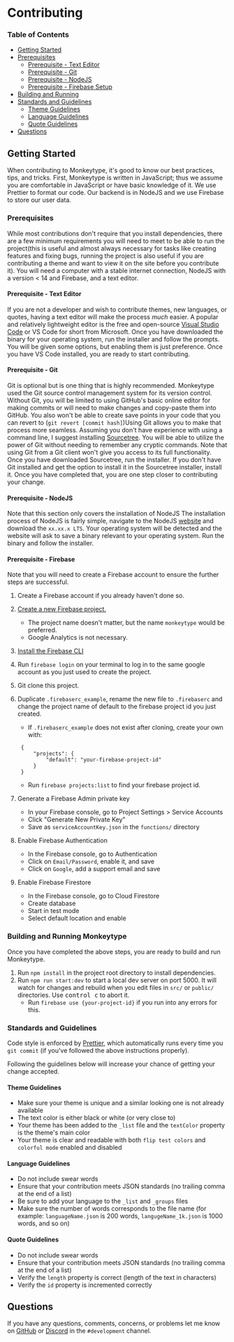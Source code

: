 # Contributing

### **Table of Contents**
<!-- TODO: check if all anchor links work -->
- [Getting Started](#getting-started)
- [Prerequisites](#prerequisites)
    - [Prerequisite - Text Editor](#prerequisite---text-editor)
    - [Prerequisite - Git ](#prerequisite---git )
    - [Prerequisite - NodeJS](#prerequisite---nodejs)
    - [Prerequisite - Firebase Setup](#prerequisite---firebase)
- [Building and Running](#building-and-running-monkeytype)
- [Standards and Guidelines](#standards-and-guidelines)
    - [Theme Guidelines](#theme-guidelines)
    - [Language Guidelines](#language-guidelines)
    - [Quote Guidelines](#quote-guidelines)
- [Questions](#questions)



## Getting Started

When contributing to Monkeytype, it's good to know our best practices, tips, and tricks. First, Monkeytype is written in JavaScript; thus we assume you are comfortable in JavaScript or have basic knowledge of it. We use Prettier to format our code. Our backend is in NodeJS and we use Firebase to store our user data. 


### Prerequisites
While most contributions don't require that you install dependencies, there are a few minimum requirements you will need to meet to be able to run the project(this is useful and almost always necessary for tasks like creating features and fixing bugs, running the project is also useful if you are contributing a theme and want to view it on the site before you contribute it). You will need a computer with a stable internet connection, NodeJS with a version < 14 and Firebase, and a text editor.

#### Prerequisite - Text Editor
If you are not a developer and wish to contribute themes, new languages, or quotes, having a text editor will make the process *much* easier. A popular and relatively lightweight editor is the free and open-source [Visual Studio Code](https://code.visualstudio.com/) or VS Code for short from Microsoft. Once you have downloaded the binary for your operating system, run the installer and follow the prompts. You will be given some options, but enabling them is just preference. Once you have VS Code installed, you are ready to start contributing.

#### Prerequisite - Git 
Git is optional but is one thing that is highly recommended. Monkeytype used the Git source control management system for its version control. Without Git, you will be limited to using GitHub's basic online editor for making commits or will need to make changes and copy-paste them into GitHub. You also won't be able to create save points in your code that you can revert to (`git revert [commit hash]`)Using Git allows you to make that process more seamless. Assuming you don't have experience with using a command line, I suggest installing [Sourcetree](https://www.sourcetreeapp.com/). You will be able to utilize the power of Git without needing to remember any cryptic commands. Note that using Git from a Git client won't give you access to its full functionality. Once you have downloaded Sourcetree, run the installer. If you don't have Git installed and get the option to install it in the Sourcetree installer, install it. Once you have completed that, you are one step closer to contributing your change. 

#### Prerequisite - NodeJS
Note that this section only covers the installation of NodeJS
The installation process of NodeJS is fairly simple, navigate to the NodeJS [website](https://nodejs.org/en/) and download the `xx.xx.x LTS`. Your operating system will be detected and the website will ask to save a binary relevant to your operating system. Run the binary and follow the installer. 

#### Prerequisite - Firebase

Note that you will need to create a Firebase account to ensure the further steps are successful.
1. Create a Firebase account if you already haven't done so. 
1. [Create a new Firebase project.](https://console.firebase.google.com/u/0/)

   - The project name doesn't matter, but the name `monkeytype` would be preferred.
   - Google Analytics is not necessary.

1. [Install the Firebase CLI](https://firebase.google.com/docs/cli)
1. Run `firebase login` on your terminal to log in to the same google account as you just used to create the project.
1. Git clone this project.
1. Duplicate `.firebaserc_example`, rename the new file to `.firebaserc` and change the project name of default to the firebase project id you just created.

   - If `.firebaserc_example` does not exist after cloning, create your own with:

   ```.firebaserc
    {
        "projects": {
            "default": "your-firebase-project-id"
        }
    }
   ```

   - Run `firebase projects:list` to find your firebase project id.

1. Generate a Firebase Admin private key

   - In your Firebase console, go to Project Settings > Service Accounts
   - Click "Generate New Private Key"
   - Save as `serviceAccountKey.json` in the `functions/` directory

1. Enable Firebase Authentication

   - In the Firebase console, go to Authentication
   - Click on `Email/Password`, enable it, and save
   - Click on `Google`, add a support email and save

1. Enable Firebase Firestore

   - In the Firebase console, go to Cloud Firestore
   - Create database
   - Start in test mode
   - Select default location and enable

### Building and Running Monkeytype

Once you have completed the above steps, you are ready to build and run Monkeytype. 
1. Run `npm install` in the project root directory to install dependencies.
1. Run `npm run start:dev` to start a local dev server on port 5000. It will watch for changes and rebuild when you edit files in `src/` or `public/` directories. Use <kbd>control c</kbd> to abort it.
   - Run `firebase use {your-project-id}` if you run into any errors for this.

### Standards and Guidelines

Code style is enforced by [Prettier](https://prettier.io/docs/en/install.html), which automatically runs every time you `git commit` (if you've followed the above instructions properly).

Following the guidelines below will increase your chance of getting your change accepted.

#### Theme Guidelines
<!-- TODO: add screenshots to provide examples for dos and don'ts -->
- Make sure your theme is unique and a similar looking one is not already available
- The text color is either black or white (or very close to)
- Your theme has been added to the `_list` file and the `textColor` property is the theme's main color
- Your theme is clear and readable with both `flip test colors` and `colorful mode` enabled and disabled

#### Language Guidelines
- Do not include swear words
- Ensure that your contribution meets JSON standards (no trailing comma at the end of a list)
- Be sure to add your language to the `_list` and `_groups` files
- Make sure the number of words corresponds to the file name (for example: `languageName.json` is 200 words, `langugeName_1k.json` is 1000 words, and so on)

#### Quote Guidelines
- Do not include swear words
- Ensure that your contribution meets JSON standards (no trailing comma at the end of a list)
- Verify the `length` property is correct (length of the text in characters)
- Verify the `id` property is incremented correctly

## Questions

If you have any questions, comments, concerns, or problems let me know on [GitHub](https://github.com/Miodec) or [Discord](https://discord.gg/monkeytype) in the `#development` channel.

